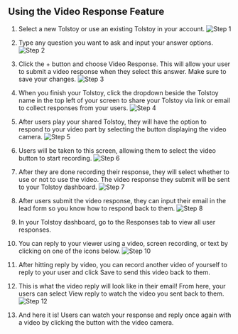 ## Using the Video Response Feature

1. Select a new Tolstoy or use an existing Tolstoy in your account.
   ![Step 1](https://downloads.intercomcdn.com/i/o/940044407/7871ab846602bbbc384ae17d/image.png)
   
2. Type any question you want to ask and input your answer options.
   ![Step 2](https://downloads.intercomcdn.com/i/o/892128178/8df95bb347235e777256e06c/image.png)
   
3. Click the + button and choose Video Response. This will allow your user to submit a video response when they select this answer. Make sure to save your changes.
   ![Step 3](https://downloads.intercomcdn.com/i/o/892129226/a6e105ad3e1e9e943758d3e1/image.png)
   
4. When you finish your Tolstoy, click the dropdown beside the Tolstoy name in the top left of your screen to share your Tolstoy via link or email to collect responses from your users.
   ![Step 4](https://downloads.intercomcdn.com/i/o/892133199/e743425be9294b4a0a85e050/image.png)
   
5. After users play your shared Tolstoy, they will have the option to respond to your video part by selecting the button displaying the video camera.
   ![Step 5](https://downloads.intercomcdn.com/i/o/892138170/fcd965eb294c1fcbd0cca05e/image.png)
   
6. Users will be taken to this screen, allowing them to select the video button to start recording.
   ![Step 6](https://downloads.intercomcdn.com/i/o/643126885/3e6c6fd531fc9a2229fd699a/image.png)
   
7. After they are done recording their response, they will select whether to use or not to use the video. The video response they submit will be sent to your Tolstoy dashboard.
   ![Step 7](https://downloads.intercomcdn.com/i/o/643134996/0dd8f0ff83d058a6a38f8bc3/image.png)
   
8. After users submit the video response, they can input their email in the lead form so you know how to respond back to them.
   ![Step 8](https://downloads.intercomcdn.com/i/o/400278361/4b3aca6bbc03033245b13f3d/image.png)
   
9. In your Tolstoy dashboard, go to the Responses tab to view all user responses.
   
10. You can reply to your viewer using a video, screen recording, or text by clicking on one of the icons below.
    ![Step 10](https://downloads.intercomcdn.com/i/o/963447113/d0c09a5f80535a40fb414e61/image.png)
    
11. After hitting reply by video, you can record another video of yourself to reply to your user and click Save to send this video back to them.
    
12. This is what the video reply will look like in their email! From here, your users can select View reply to watch the video you sent back to them.
    ![Step 12](https://downloads.intercomcdn.com/i/o/400300037/d7841127a378c9747da57930/image.png)
    
13. And here it is! Users can watch your response and reply once again with a video by clicking the button with the video camera.
